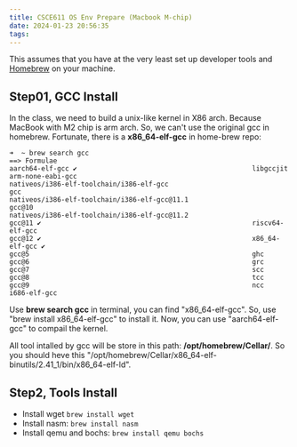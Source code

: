 ```yaml
---
title: CSCE611 OS Env Prepare (Macbook M-chip)
date: 2024-01-23 20:56:35
tags:
---
```


This assumes that you have at the very least set up developer tools and [Homebrew](https://brew.sh) on your machine.

## Step01, GCC Install

In the class, we need to build a unix-like kernel in X86 arch. Because MacBook with M2 chip is arm arch. So, we can't use the original gcc in homebrew. Fortunate, there is a **x86_64-elf-gcc** in home-brew repo:
```
➜  ~ brew search gcc
==> Formulae
aarch64-elf-gcc ✔                                            libgccjit
arm-none-eabi-gcc                                            nativeos/i386-elf-toolchain/i386-elf-gcc
gcc                                                          nativeos/i386-elf-toolchain/i386-elf-gcc@11.1
gcc@10                                                       nativeos/i386-elf-toolchain/i386-elf-gcc@11.2
gcc@11 ✔                                                     riscv64-elf-gcc
gcc@12 ✔                                                     x86_64-elf-gcc ✔
gcc@5                                                        ghc
gcc@6                                                        grc
gcc@7                                                        scc
gcc@8                                                        tcc
gcc@9                                                        ncc
i686-elf-gcc
```

Use **brew search gcc** in terminal, you can find "x86_64-elf-gcc". So, use "brew install x86_64-elf-gcc" to install it. Now, you can use "aarch64-elf-gcc" to compail the kernel.

All tool intalled by gcc will be store in this path: **/opt/homebrew/Cellar/**. So you should heve this "/opt/homebrew/Cellar/x86_64-elf-binutils/2.41_1/bin/x86_64-elf-ld".

## Step2, Tools Install

- Install wget `brew install wget`
- Install nasm: `brew install nasm`
- Install qemu and bochs: `brew install qemu bochs`


